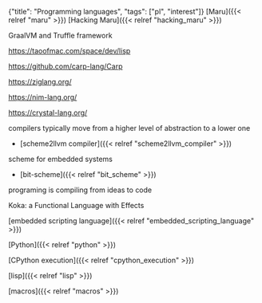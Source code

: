 {"title": "Programming languages", "tags": ["pl", "interest"]}
[Maru]({{< relref "maru" >}}) [Hacking Maru]({{< relref "hacking_maru" >}})

GraalVM and Truffle framework

https://taoofmac.com/space/dev/lisp

https://github.com/carp-lang/Carp

https://ziglang.org/

https://nim-lang.org/

https://crystal-lang.org/

compilers typically move from a higher level of abstraction to a lower one
* [scheme2llvm compiler]({{< relref "scheme2llvm_compiler" >}})

scheme for embedded systems
* [bit-scheme]({{< relref "bit_scheme" >}})

programing is compiling from ideas to code

Koka: a Functional Language with Effects

[embedded scripting language]({{< relref "embedded_scripting_language" >}})

[Python]({{< relref "python" >}})

[CPython execution]({{< relref "cpython_execution" >}})

[lisp]({{< relref "lisp" >}})

[macros]({{< relref "macros" >}})


